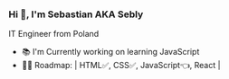 ### Hi 👋, I'm Sebastian AKA Sebly
IT Engineer from Poland

- 📚 I'm Currently working on learning JavaScript
- 👨‍🎓 Roadmap:
| HTML✅, CSS✅, JavaScript👈, React |
